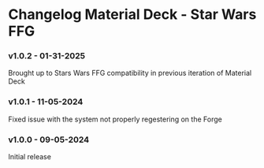 # Changelog Material Deck - Star Wars FFG

### v1.0.2 - 01-31-2025
Brought up to Stars Wars FFG compatibility in previous iteration of Material Deck

### v1.0.1 - 11-05-2024
Fixed issue with the system not properly regestering on the Forge

### v1.0.0 - 09-05-2024
Initial release